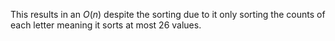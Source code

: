 This results in an $O(n)$ despite the sorting due to it only sorting 
the counts of each letter meaning it sorts at most 26 values.